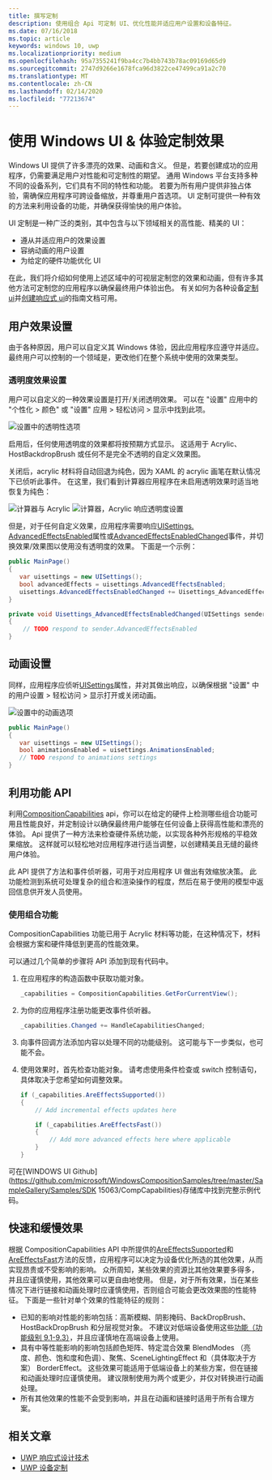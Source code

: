 ```yaml
---
title: 撰写定制
description: 使用组合 Api 可定制 UI、优化性能并适应用户设置和设备特征。
ms.date: 07/16/2018
ms.topic: article
keywords: windows 10, uwp
ms.localizationpriority: medium
ms.openlocfilehash: 95a7355241f9ba4cc7b4bb743b78ac09169d65d9
ms.sourcegitcommit: 2747d9266e1678fca96d3822ce47499ca91a2c70
ms.translationtype: MT
ms.contentlocale: zh-CN
ms.lasthandoff: 02/14/2020
ms.locfileid: "77213674"
---
```

# <a name="tailoring-effects--experiences-using-windows-ui"></a>使用 Windows UI & 体验定制效果

Windows UI 提供了许多漂亮的效果、动画和含义。 但是，若要创建成功的应用程序，仍需要满足用户对性能和可定制性的期望。 通用 Windows 平台支持多种不同的设备系列，它们具有不同的特性和功能。 若要为所有用户提供非独占体验，需确保应用程序可跨设备缩放，并尊重用户首选项。 UI 定制可提供一种有效的方法来利用设备的功能，并确保获得愉快的用户体验。

UI 定制是一种广泛的类别，其中包含与以下领域相关的高性能、精美的 UI：

- 遵从并适应用户的效果设置
- 容纳动画的用户设置
- 为给定的硬件功能优化 UI

在此，我们将介绍如何使用上述区域中的可视层定制您的效果和动画，但有许多其他方法可定制您的应用程序以确保最终用户体验出色。 有关如何为各种设备[定制 ui](/windows/uwp/design/layout/screen-sizes-and-breakpoints-for-responsive-design)并[创建响应式 ui](/windows/uwp/design/layout/responsive-design)的指南文档可用。

## <a name="user-effects-settings"></a>用户效果设置

由于各种原因，用户可以自定义其 Windows 体验，因此应用程序应遵守并适应。 最终用户可以控制的一个领域是，更改他们在整个系统中使用的效果类型。

### <a name="transparency-effects-settings"></a>透明度效果设置

用户可以自定义的一种效果设置是打开/关闭透明效果。 可以在 "设置" 应用中的 "个性化 > 颜色" 或 "设置" 应用 > 轻松访问 > 显示中找到此项。

![设置中的透明性选项](images/tailoring-transparency-setting.png)

启用后，任何使用透明度的效果都将按预期方式显示。 这适用于 Acrylic、HostBackdropBrush 或任何不是完全不透明的自定义效果图。

关闭后，acrylic 材料将自动回退为纯色，因为 XAML 的 acrylic 画笔在默认情况下已侦听此事件。 在这里，我们看到计算器应用程序在未启用透明效果时适当地恢复为纯色：

![计算器与 Acrylic](images/tailoring-acrylic.png)
![计算器，Acrylic 响应透明度设置](images/tailoring-acrylic-fallback.png)

但是，对于任何自定义效果，应用程序需要响应[UISettings. AdvancedEffectsEnabled](https://docs.microsoft.com/uwp/api/windows.ui.viewmanagement.uisettings.advancedeffectsenabled)属性或[AdvancedEffectsEnabledChanged](https://docs.microsoft.com/uwp/api/windows.ui.viewmanagement.uisettings.advancedeffectsenabledchanged)事件，并切换效果/效果图以使用没有透明度的效果。 下面是一个示例：

```cs
public MainPage()
{
   var uisettings = new UISettings();
   bool advancedEffects = uisettings.AdvancedEffectsEnabled;
   uisettings.AdvancedEffectsEnabledChanged += Uisettings_AdvancedEffectsEnabledChanged;
}

private void Uisettings_AdvancedEffectsEnabledChanged(UISettings sender, object args)
{
    // TODO respond to sender.AdvancedEffectsEnabled
}
```

## <a name="animations-settings"></a>动画设置

同样，应用程序应侦听[UISettings](https://docs.microsoft.com/uwp/api/windows.ui.viewmanagement.uisettings.animationsenabled)属性，并对其做出响应，以确保根据 "设置" 中的用户设置 > 轻松访问 > 显示打开或关闭动画。

![设置中的动画选项](images/tailoring-animations-setting.png)

```cs
public MainPage()
{
   var uisettings = new UISettings();
   bool animationsEnabled = uisettings.AnimationsEnabled;
   // TODO respond to animations settings
}

```

## <a name="leveraging-the-capabilities-api"></a>利用功能 API

利用[CompositionCapabilities](/uwp/api/windows.ui.composition.compositioncapabilities) api，你可以在给定的硬件上检测哪些组合功能可用且性能良好，并定制设计以确保最终用户能够在任何设备上获得高性能和漂亮的体验。 Api 提供了一种方法来检查硬件系统功能，以实现各种外形规格的平稳效果缩放。 这样就可以轻松地对应用程序进行适当调整，以创建精美且无缝的最终用户体验。

此 API 提供了方法和事件侦听器，可用于对应用程序 UI 做出有效缩放决策。 此功能检测到系统可处理复杂的组合和渲染操作的程度，然后在易于使用的模型中返回信息供开发人员使用。

### <a name="using-composition-capabilities"></a>使用组合功能

CompositionCapabilities 功能已用于 Acrylic 材料等功能，在这种情况下，材料会根据方案和硬件降低到更高的性能效果。

可以通过几个简单的步骤将 API 添加到现有代码中。

1. 在应用程序的构造函数中获取功能对象。

    ```cs
    _capabilities = CompositionCapabilities.GetForCurrentView();
    ```

1. 为你的应用程序注册功能更改事件侦听器。

    ```cs
    _capabilities.Changed += HandleCapabilitiesChanged;
    ```

1. 向事件回调方法添加内容以处理不同的功能级别。 这可能与下一步类似，也可能不会。
1. 使用效果时，首先检查功能对象。 请考虑使用条件检查或 switch 控制语句，具体取决于您希望如何调整效果。

    ```cs
    if (_capabilities.AreEffectsSupported())
    {
        // Add incremental effects updates here

        if (_capabilities.AreEffectsFast())
        {
            // Add more advanced effects here where applicable
        }
    }
    ```

可在[WINDOWS UI Github](https://github.com/microsoft/WindowsCompositionSamples/tree/master/SampleGallery/Samples/SDK 15063/CompCapabilities)存储库中找到完整示例代码。

## <a name="fast-vs-slow-effects"></a>快速和缓慢效果

根据 CompositionCapabilities API 中所提供的[AreEffectsSupported](/uwp/api/windows.ui.composition.compositioncapabilities.areeffectssupported)和[AreEffectsFast](/uwp/api/windows.ui.composition.compositioncapabilities.areeffectsfast)方法的反馈，应用程序可以决定为设备优化所选的其他效果，从而实现昂贵或不受影响的影响。 众所周知，某些效果的资源比其他效果要多得多，并且应谨慎使用，其他效果可以更自由地使用。 但是，对于所有效果，当在某些情况下进行链接和动画处理时应谨慎使用，否则组合可能会更改效果图的性能特征。 下面是一些针对单个效果的性能特征的规则：

- 已知的影响对性能的影响包括：高斯模糊、阴影掩码、BackDropBrush、HostBackDropBrush 和分层视觉对象。 不建议对低端设备使用这些[功能（功能级别 9.1-9.3）](https://docs.microsoft.com/windows/desktop/direct3d11/overviews-direct3d-11-devices-downlevel-intro)，并且应谨慎地在高端设备上使用。
- 具有中等性能影响的影响包括颜色矩阵、特定混合效果 BlendModes （亮度、颜色、饱和度和色调）、聚焦、SceneLightingEffect 和（具体取决于方案） BorderEffect。 这些效果可能适用于低端设备上的某些方案，但在链接和动画处理时应谨慎使用。 建议限制使用为两个或更少，并仅对转换进行动画处理。
- 所有其他效果的性能不会受到影响，并且在动画和链接时适用于所有合理方案。

## <a name="related-articles"></a>相关文章

- [UWP 响应式设计技术](https://docs.microsoft.com/windows/uwp/design/layout/responsive-design)
- [UWP 设备定制](https://docs.microsoft.com/windows/uwp/design/layout/screen-sizes-and-breakpoints-for-responsive-design)
